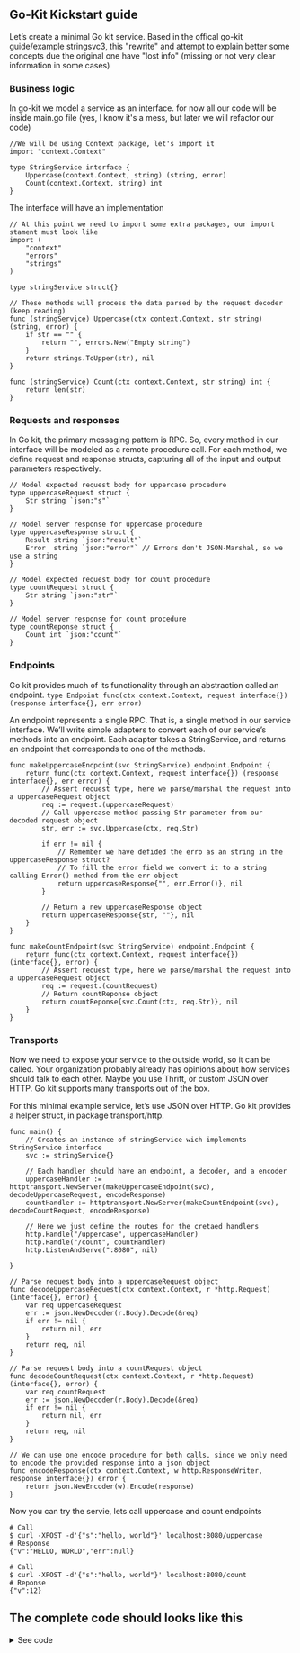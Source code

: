 ## Go-Kit Kickstart guide
Let’s create a minimal Go kit service. Based in the offical go-kit guide/example stringsvc3, this "rewrite" and attempt to explain better some concepts due the original one have "lost info" (missing or not very clear information in some cases)

### Business logic
In go-kit we model a service as an interface. for now all our code will be inside main.go file (yes, I know it's a mess, but later we will refactor our code)
```
//We will be using Context package, let's import it
import "context.Context"

type StringService interface {
	Uppercase(context.Context, string) (string, error)
	Count(context.Context, string) int
}
```

The interface will have an implementation
```
// At this point we need to import some extra packages, our import stament must look like
import (
	"context"
	"errors"
	"strings"
)

type stringService struct{}

// These methods will process the data parsed by the request decoder (keep reading)
func (stringService) Uppercase(ctx context.Context, str string) (string, error) {
	if str == "" {
		return "", errors.New("Empty string")
	}
	return strings.ToUpper(str), nil
}

func (stringService) Count(ctx context.Context, str string) int {
	return len(str)
}
```

### Requests and responses
In Go kit, the primary messaging pattern is RPC. So, every method in our interface will be modeled as a remote procedure call. For each method, we define request and response structs, capturing all of the input and output parameters respectively.

```
// Model expected request body for uppercase procedure
type uppercaseRequest struct {
	Str string `json:"s"`
}

// Model server response for uppercase procedure
type uppercaseResponse struct {
	Result string `json:"result"`
	Error  string `json:"error"` // Errors don't JSON-Marshal, so we use a string
}

// Model expected request body for count procedure
type countRequest struct {
	Str string `json:"str"`
}

// Model server response for count procedure
type countReponse struct {
	Count int `json:"count"`
}
```

### Endpoints
Go kit provides much of its functionality through an abstraction called an endpoint.
`type Endpoint func(ctx context.Context, request interface{}) (response interface{}, err error)`

An endpoint represents a single RPC. That is, a single method in our service interface. We’ll write simple adapters to convert each of our service’s methods into an endpoint. Each adapter takes a StringService, and returns an endpoint that corresponds to one of the methods.

```
func makeUppercaseEndpoint(svc StringService) endpoint.Endpoint {
	return func(ctx context.Context, request interface{}) (response interface{}, err error) {
		// Assert request type, here we parse/marshal the request into a uppercaseRequest object
		req := request.(uppercaseRequest)
		// Call uppercase method passing Str parameter from our decoded request object
		str, err := svc.Uppercase(ctx, req.Str)

		if err != nil {
			// Remember we have defided the erro as an string in the  uppercaseResponse struct?
			// To fill the error field we convert it to a string calling Error() method from the err object
			return uppercaseResponse{"", err.Error()}, nil
		}

		// Return a new uppercaseResponse object
		return uppercaseResponse{str, ""}, nil
	}
}

func makeCountEndpoint(svc StringService) endpoint.Endpoint {
	return func(ctx context.Context, request interface{}) (interface{}, error) {
		// Assert request type, here we parse/marshal the request into a uppercaseRequest object
		req := request.(countRequest)
		// Return countReponse object
		return countReponse{svc.Count(ctx, req.Str)}, nil
	}
}
```

### Transports
Now we need to expose your service to the outside world, so it can be called. Your organization probably already has opinions about how services should talk to each other. Maybe you use Thrift, or custom JSON over HTTP. Go kit supports many transports out of the box.

For this minimal example service, let’s use JSON over HTTP. Go kit provides a helper struct, in package transport/http.

```
func main() {
	// Creates an instance of stringService wich implements StringService interface
	svc := stringService{}

	// Each handler should have an endpoint, a decoder, and a encoder
	uppercaseHandler := httptransport.NewServer(makeUppercaseEndpoint(svc), decodeUppercaseRequest, encodeResponse)
	countHandler := httptransport.NewServer(makeCountEndpoint(svc), decodeCountRequest, encodeResponse)

	// Here we just define the routes for the cretaed handlers
	http.Handle("/uppercase", uppercaseHandler)
	http.Handle("/count", countHandler)
	http.ListenAndServe(":8080", nil)

}

// Parse request body into a uppercaseRequest object
func decodeUppercaseRequest(ctx context.Context, r *http.Request) (interface{}, error) {
	var req uppercaseRequest
	err := json.NewDecoder(r.Body).Decode(&req)
	if err != nil {
		return nil, err
	}
	return req, nil
}

// Parse request body into a countRequest object
func decodeCountRequest(ctx context.Context, r *http.Request) (interface{}, error) {
	var req countRequest
	err := json.NewDecoder(r.Body).Decode(&req)
	if err != nil {
		return nil, err
	}
	return req, nil
}

// We can use one encode procedure for both calls, since we only need to encode the provided response into a json object
func encodeResponse(ctx context.Context, w http.ResponseWriter, response interface{}) error {
	return json.NewEncoder(w).Encode(response)
}

```

Now you can try the servie, lets call uppercase and count endpoints
```
# Call
$ curl -XPOST -d'{"s":"hello, world"}' localhost:8080/uppercase
# Response
{"v":"HELLO, WORLD","err":null}

# Call
$ curl -XPOST -d'{"s":"hello, world"}' localhost:8080/count
# Reponse
{"v":12}
```
## The complete code should looks like this

<details><summary>See code</summary>
<p>
<b>main.go</b>

```golang
package main

import (
	"context"
	"net/http"
    "os"
	"encoding/json"
	"errors"
	"strings"

	"github.com/go-kit/kit/endpoint"

	"github.com/go-kit/kit/log"

	httptransport "github.com/go-kit/kit/transport/http"
)

func main() {
	// Creates an instance of stringService wich implements StringService interface
	svc := stringService{}

	// Each handler should have an endpoint, a decoder, and a encoder
	uppercaseHandler := httptransport.NewServer(makeUppercaseEndpoint(svc), decodeUppercaseRequest, encodeResponse)
	countHandler := httptransport.NewServer(makeCountEndpoint(svc), decodeCountRequest, encodeResponse)

	// Here we just define the routes for the cretaed handlers
	http.Handle("/uppercase", uppercaseHandler)
	http.Handle("/count", countHandler)
	http.ListenAndServe(":8080", nil)

}


// StringService _
type StringService interface {
	Uppercase(context.Context, string) (string, error)
	Count(context.Context, string) int
}

type stringService struct{}

func (stringService) Uppercase(ctx context.Context, str string) (string, error) {
	if str == "" {
		return "", errors.New("Empty string")
	}
	return strings.ToUpper(str), nil
}

func (stringService) Count(ctx context.Context, str string) int {
	return len(str)
}

// Model expected client request for uppercase resource
type uppercaseRequest struct {
	Str string `json:"str"`
}

// Model server response for uppercase resource
type uppercaseResponse struct {
	Result string `json:"result"`
	Error  string `json:"error"` // Errors don't JSON-Marshal, so we use a string
}

// Model expected client request for count resource
type countRequest struct {
	Str string `json:"str"`
}

// Model server response for count resource
type countReponse struct {
	Count int `json:"count"`
}

// Parse request body into a uppercaseRequest object
func decodeUppercaseRequest(ctx context.Context, r *http.Request) (interface{}, error) {
	var req uppercaseRequest
	err := json.NewDecoder(r.Body).Decode(&req)
	if err != nil {
		return nil, err
	}
	return req, nil
}

// Parse request body into a countRequest object
func decodeCountRequest(ctx context.Context, r *http.Request) (interface{}, error) {
	var req countRequest
	err := json.NewDecoder(r.Body).Decode(&req)
	if err != nil {
		return nil, err
	}
	return req, nil
}

// We can use one encode procedure for both calls, since we only need to encode the provided response into a json object
func encodeResponse(ctx context.Context, w http.ResponseWriter, response interface{}) error {
	return json.NewEncoder(w).Encode(response)
}

func makeUppercaseEndpoint(svc StringService) endpoint.Endpoint {
	return func(ctx context.Context, request interface{}) (response interface{}, err error) {
		// Assert request type, here we parse/marshal the request into a uppercaseRequest object
		// For this the decodeUppercaseRequest function is called, we especify the decoder for this endpoint when the handler is created
		req := request.(uppercaseRequest)
		// Call uppercase method passing Str parameter from our decoded request object
		str, err := svc.Uppercase(ctx, req.Str)

		if err != nil {
			// Remember we have defided the erro as an string in the  uppercaseResponse struct?
			// To fill the error field we convert it to a string calling Error() method from the err object
			return uppercaseResponse{"", err.Error()}, nil
		}

		// Return a new uppercaseResponse object
		return uppercaseResponse{str, ""}, nil
	}
}

func makeCountEndpoint(svc StringService) endpoint.Endpoint {
	return func(ctx context.Context, request interface{}) (interface{}, error) {
		// Assert request type, here we parse/marshal the request into a uppercaseRequest object
		// For this the decodeUppercaseRequest function is called, we especify the decoder for this endpoint when the handler is created
		req := request.(countRequest)
		// Return countReponse object
		return countReponse{svc.Count(ctx, req.Str)}, nil
	}
}

```

</p>
</details>
